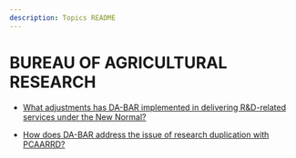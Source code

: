 ```yaml
---
description: Topics README
---
```


# BUREAU OF AGRICULTURAL RESEARCH


 - [What adjustments has DA-BAR implemented in delivering R&D-related services under the New Normal?](/bureaus/bureau-of-agricultural-research/what-adjustments-has-da-bar-implemented-in-delivering-randd-related-services-under-the-new-normal.html)
    
 - [How does DA-BAR address the issue of research duplication with PCAARRD?](/bureaus/bureau-of-agricultural-research/how-does-da-bar-address-the-issue-of-research-duplication-with-pcaarrd.html)
    
